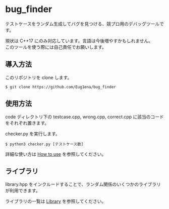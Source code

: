 # bug_finder

テストケースをランダム生成してバグを見つける、競プロ用のデバッグツールです。<br>

現状は C++17 にのみ対応しています。言語は今後増やすかもしれません。<br>
このツールを使う際には自己責任でお願いします。

## 導入方法

このリポジトリを clone します。

```
$ git clone https://github.com/Eug1ena/bug_finder
```

## 使用方法

code ディレクトリ下の testcase.cpp, wrong.cpp, correct.cpp に該当のコードをそれぞれ置きます。

checker.py を実行します。

```
$ python3 checker.py [テストケース数]
```

詳細な使い方は [How to use](/HowToUse.md) を参照してください。

## ライブラリ

library.hpp をインクルードすることで、ランダム関係のいくつかのライブラリが利用できます。

ライブラリの一覧は [Library](/Library.md) を参照してください。